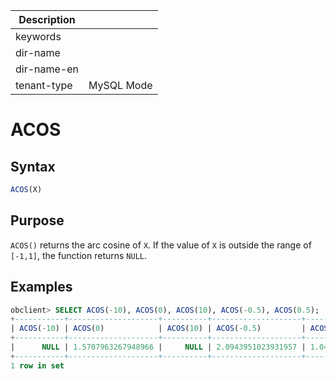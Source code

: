 | Description   |                 |
|---------------|-----------------|
| keywords      |                 |
| dir-name      |                 |
| dir-name-en   |                 |
| tenant-type   | MySQL Mode      |

# ACOS

## Syntax

```sql
ACOS(X)
```

## Purpose

`ACOS()` returns the arc cosine of `X`. If the value of `X` is outside the range of `[-1,1]`, the function returns `NULL`.

## Examples

```sql
obclient> SELECT ACOS(-10), ACOS(0), ACOS(10), ACOS(-0.5), ACOS(0.5);
+-----------+--------------------+----------+--------------------+--------------------+
| ACOS(-10) | ACOS(0)            | ACOS(10) | ACOS(-0.5)         | ACOS(0.5)          |
+-----------+--------------------+----------+--------------------+--------------------+
|      NULL | 1.5707963267948966 |     NULL | 2.0943951023931957 | 1.0471975511965979 |
+-----------+--------------------+----------+--------------------+--------------------+
1 row in set
```
